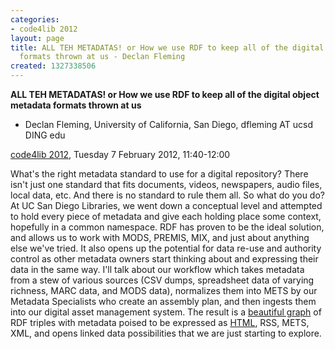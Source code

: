 ```yaml
---
categories:
- code4lib 2012
layout: page
title: ALL TEH METADATAS! or How we use RDF to keep all of the digital object metadata
  formats thrown at us - Declan Fleming
created: 1327338506
---
```

<strong>ALL TEH METADATAS! or How we use RDF to keep all of the digital object metadata formats thrown at us</strong>
<ul>
<li>Declan Fleming, University of California, San Diego, dfleming AT ucsd DING edu</li>
</ul>
<p><a href="/conference/2012/">code4lib 2012</a>, Tuesday 7 February 2012, 11:40-12:00</p>
<p>
What's the right metadata standard to use for a digital repository? There isn't just one standard that fits documents, videos, newspapers, audio files, local data, etc. And there is no standard to rule them all. So what do you do? At UC San Diego Libraries, we went down a conceptual level and attempted to hold every piece of metadata and give each holding place some context, hopefully in a common namespace. RDF has proven to be the ideal solution, and allows us to work with MODS, PREMIS, MIX, and just about anything else we've tried. It also opens up the potential for data re-use and authority control as other metadata owners start thinking about and expressing their data in the same way. I'll talk about our workflow which takes metadata from a stew of various sources (CSV dumps, spreadsheet data of varying richness, MARC data, and MODS data), normalizes them into METS by our Metadata Specialists who create an assembly plan, and then ingests them into our digital asset management system. The result is a <a href="http://dl.dropbox.com/u/6923768/Work/DAMS%20object%20rdf%20graph.png">beautiful graph</a> of RDF triples with metadata poised to be expressed as <a href="https://libraries.ucsd.edu/digital/">HTML</a>, RSS, METS, XML, and opens linked data possibilities that we are just starting to explore.
</p>
